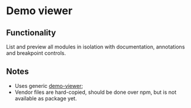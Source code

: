 # Demo viewer

## Functionality

List and preview all modules in isolation with documentation, annotations and breakpoint controls.

## Notes

* Uses generic [demo-viewer](https://github.com/jbmoelker/demo-viewer);
* Vendor files are hard-copied, should be done over npm, but is not available as package yet.